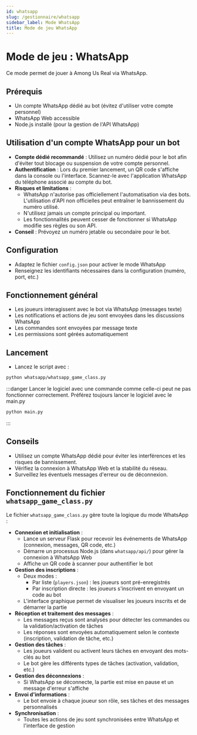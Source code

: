 ```yaml
---
id: whatsapp
slug: /gestionnaire/whatsapp
sidebar_label: Mode WhatsApp
title: Mode de jeu WhatsApp
---
```


# Mode de jeu : WhatsApp

Ce mode permet de jouer à Among Us Real via WhatsApp.

## Prérequis
- Un compte WhatsApp dédié au bot (évitez d'utiliser votre compte personnel)
- WhatsApp Web accessible
- Node.js installé (pour la gestion de l'API WhatsApp)

## Utilisation d'un compte WhatsApp pour un bot

- **Compte dédié recommandé** : Utilisez un numéro dédié pour le bot afin d'éviter tout blocage ou suspension de votre compte personnel.
- **Authentification** : Lors du premier lancement, un QR code s'affiche dans la console ou l'interface. Scannez-le avec l'application WhatsApp du téléphone associé au compte du bot.
- **Risques et limitations** :
  - WhatsApp n'autorise pas officiellement l'automatisation via des bots. L'utilisation d'API non officielles peut entraîner le bannissement du numéro utilisé.
  - N'utilisez jamais un compte principal ou important.
  - Les fonctionnalités peuvent cesser de fonctionner si WhatsApp modifie ses règles ou son API.
- **Conseil** : Prévoyez un numéro jetable ou secondaire pour le bot.

## Configuration
- Adaptez le fichier `config.json` pour activer le mode WhatsApp
- Renseignez les identifiants nécessaires dans la configuration (numéro, port, etc.)

## Fonctionnement général
- Les joueurs interagissent avec le bot via WhatsApp (messages texte)
- Les notifications et actions de jeu sont envoyées dans les discussions WhatsApp
- Les commandes sont envoyées par message texte
- Les permissions sont gérées automatiquement

## Lancement
- Lancez le script avec :
```bash
python whatsapp/whatsapp_game_class.py
```
:::danger
Lancer le logiciel avec une commande comme celle-ci peut ne pas fonctionner correctement.
Préférez toujours lancer le logiciel avec le main.py
```bash
python main.py
```
:::

## Conseils
- Utilisez un compte WhatsApp dédié pour éviter les interférences et les risques de bannissement.
- Vérifiez la connexion à WhatsApp Web et la stabilité du réseau.
- Surveillez les éventuels messages d'erreur ou de déconnexion.

## Fonctionnement du fichier `whatsapp_game_class.py`

Le fichier `whatsapp_game_class.py` gère toute la logique du mode WhatsApp :

- **Connexion et initialisation** :
  - Lance un serveur Flask pour recevoir les événements de WhatsApp (connexion, messages, QR code, etc.)
  - Démarre un processus Node.js (dans `whatsapp/api/`) pour gérer la connexion à WhatsApp Web
  - Affiche un QR code à scanner pour authentifier le bot
- **Gestion des inscriptions** :
  - Deux modes :
    - Par liste (`players.json`) : les joueurs sont pré-enregistrés
    - Par inscription directe : les joueurs s'inscrivent en envoyant un code au bot
  - L'interface graphique permet de visualiser les joueurs inscrits et de démarrer la partie
- **Réception et traitement des messages** :
  - Les messages reçus sont analysés pour détecter les commandes ou la validation/activation de tâches
  - Les réponses sont envoyées automatiquement selon le contexte (inscription, validation de tâche, etc.)
- **Gestion des tâches** :
  - Les joueurs valident ou activent leurs tâches en envoyant des mots-clés au bot
  - Le bot gère les différents types de tâches (activation, validation, etc.)
- **Gestion des déconnexions** :
  - Si WhatsApp se déconnecte, la partie est mise en pause et un message d'erreur s'affiche
- **Envoi d'informations** :
  - Le bot envoie à chaque joueur son rôle, ses tâches et des messages personnalisés
- **Synchronisation** :
  - Toutes les actions de jeu sont synchronisées entre WhatsApp et l'interface de gestion
